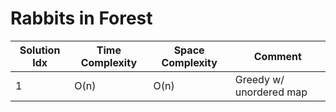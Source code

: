 # Rabbits in Forest

| Solution Idx | Time Complexity | Space Complexity | Comment                 |
| ------------ | --------------- | ---------------- | ----------------------- |
| 1            | O(n)            | O(n)             | Greedy w/ unordered map |
